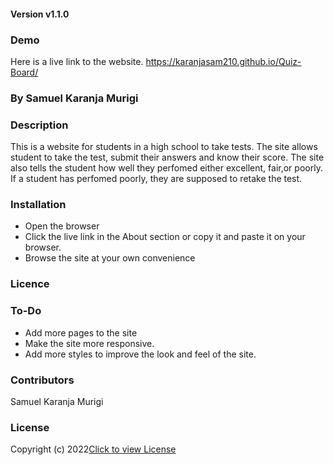 

#### Version v1.1.0

### Demo
Here is a live link to the website. https://karanjasam210.github.io/Quiz-Board/

### By Samuel Karanja Murigi

### Description
This is a website for students in a high school to take tests. The site allows student to take the test, submit their answers and know their score. The site also tells the student how well they perfomed either excellent, fair,or poorly. If a student has perfomed poorly, they are supposed to retake the test.
### Installation
* Open the browser
* Click the live link in the About section or copy it and paste it on your browser.
* Browse the site at your own convenience

### Licence
### To-Do
* Add more pages to the site
* Make the site more responsive.
* Add more styles to improve the look and feel of the site.

### Contributors
Samuel Karanja Murigi

### License
Copyright (c) 2022[Click to view License](LICENSE)